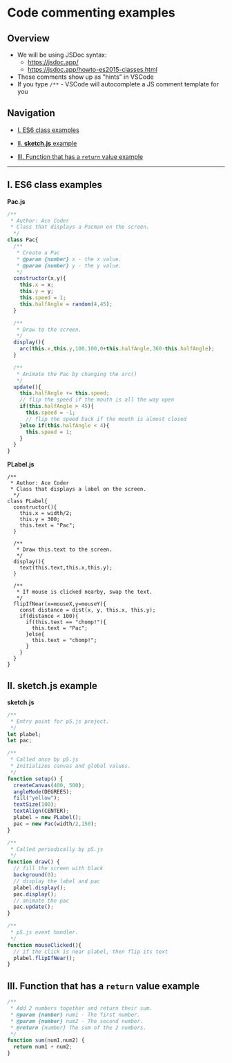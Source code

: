 # Code commenting examples

## Overview

- We will be using JSDoc syntax:
  - https://jsdoc.app/
  - https://jsdoc.app/howto-es2015-classes.html
- These comments show up as "hints" in VSCode
- If you type `/**` - VSCode will autocomplete a JS comment template for you

## Navigation

- [I. ES6 class examples](#class)

- [II. **sketch.js** example](#sketch)

- [III. Function that has a `return` value example](#function)

<a id="class"></a>

<hr>

## I. ES6 class examples

**Pac.js**
```js
/**
 * Author: Ace Coder
 * Class that displays a Pacman on the screen.
  */
class Pac{
  /**
   * Create a Pac
   * @param {number} x - the x value.
   * @param {number} y - the y value.
   */
  constructor(x,y){
    this.x = x;
    this.y = y;
    this.speed = 1;
    this.halfAngle = random(4,45);
  }

  /**
   * Draw to the screen.
   */
  display(){
    arc(this.x,this.y,100,100,0+this.halfAngle,360-this.halfAngle);
  }

  /**
   * Animate the Pac by changing the arc()
   */
  update(){
    this.halfAngle += this.speed;
    // flip the speed if the mouth is all the way open
    if(this.halfAngle > 45){
      this.speed = -1;
      // flip the speed back if the mouth is almost closed
    }else if(this.halfAngle < 4){
      this.speed = 1;
    }
  }
}
```

**PLabel.js**
```
/**
 * Author: Ace Coder
 * Class that displays a label on the screen.
  */
class PLabel{
  constructor(){
    this.x = width/2;
    this.y = 300;
    this.text = "Pac";
  }

  /**
   * Draw this.text to the screen.
   */
  display(){
    text(this.text,this.x,this.y);
  }

  /**
   * If mouse is clicked nearby, swap the text.
   */
  flipIfNear(x=mouseX,y=mouseY){
    const distance = dist(x, y, this.x, this.y);
    if(distance < 100){
      if(this.text == "chomp!"){
        this.text = "Pac";
      }else{
        this.text = "chomp!";
      }
    }
  }
}
```

<a id="sketch"></a>

## II. **sketch.js** example

**sketch.js**

```js
/**
 * Entry point for p5.js project.
 */
let plabel;
let pac;

/**
 * Called once by p5.js
 * Initializes canvas and global values.
 */
function setup() {
  createCanvas(400, 500);
  angleMode(DEGREES);
  fill("yellow");
  textSize(100);
  textAlign(CENTER);
  plabel = new PLabel();
  pac = new Pac(width/2,150);
}

/**
 * Called periodically by p5.js
 */
function draw() {
  // fill the screen with black
  background(0);
  // display the label and pac
  plabel.display();
  pac.display();
  // animate the pac
  pac.update();
}

/**
 * p5.js event handler.
 */
function mouseClicked(){
  // if the click is near plabel, then flip its text
  plabel.flipIfNear();
}
```

<a id="function"></a>

## III. Function that has a `return` value example

```js
/**
 * Add 2 numbers together and return their sum.
 * @param {number} num1 - The first number.
 * @param {number} num2 - The second number.
 * @return {number} The sum of the 2 numbers.
 */
function sum(num1,num2) {
  return num1 + num2;
}
```
